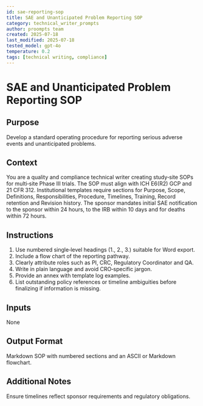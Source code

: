 ```yaml
---
id: sae-reporting-sop
title: SAE and Unanticipated Problem Reporting SOP
category: technical_writer_prompts
author: proompts team
created: 2025-07-18
last_modified: 2025-07-18
tested_model: gpt-4o
temperature: 0.2
tags: [technical writing, compliance]
---
```


# SAE and Unanticipated Problem Reporting SOP

## Purpose
Develop a standard operating procedure for reporting serious adverse events and unanticipated problems.

## Context
You are a quality and compliance technical writer creating study‑site SOPs for multi‑site Phase III trials. The SOP must align with ICH E6(R2) GCP and 21 CFR 312. Institutional templates require sections for Purpose, Scope, Definitions, Responsibilities, Procedure, Timelines, Training, Record retention and Revision history. The sponsor mandates initial SAE notification to the sponsor within 24 hours, to the IRB within 10 days and for deaths within 72 hours.

## Instructions
1. Use numbered single‑level headings (1., 2., 3.) suitable for Word export.
2. Include a flow chart of the reporting pathway.
3. Clearly attribute roles such as PI, CRC, Regulatory Coordinator and QA.
4. Write in plain language and avoid CRO‑specific jargon.
5. Provide an annex with template log examples.
6. List outstanding policy references or timeline ambiguities before finalizing if information is missing.

## Inputs
None

## Output Format
Markdown SOP with numbered sections and an ASCII or Markdown flowchart.

## Additional Notes
Ensure timelines reflect sponsor requirements and regulatory obligations.
